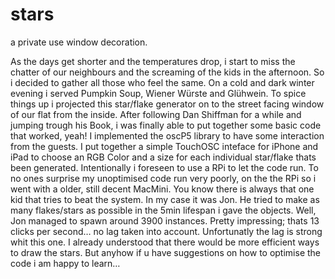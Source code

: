 # stars
a private use window decoration.

As the days get shorter and the temperatures drop, i start to miss the chatter of our neighbours and the screaming of the kids in the afternoon. 
So i decided to gather all those who feel the same. On a cold and dark winter evening i served Pumpkin Soup, Wiener Würste and Glühwein.
To spice things up i projected this star/flake generator on to the street facing window of our flat from the inside.
After following Dan Shiffman for a while and jumping trough his Book, i was finally able to put together some basic code that worked, yeah! 
I implemented the oscP5 library to have some interaction from the guests. I put together a simple TouchOSC inteface for iPhone and iPad to choose an RGB Color and a size for each individual star/flake thats been generated.
Intentionally i foreseen to use a RPi to let the code run. To no ones surprise my unoptimised code run very poorly, on the the RPi so i went with a older, still decent MacMini.
You know there is always that one kid that tries to beat the system. In my case it was Jon. He tried to make as many flakes/stars as possible in the 5min lifespan i gave the objects. Well, Jon managed to spawn around 3900 instances. Pretty impressing; thats 13 clicks per second… no lag taken into account. Unfortunatly the lag is strong whit this one. 
I already understood that there would be more efficient ways to draw the stars. But anyhow if u have suggestions on how to optimise the code i am happy to learn…
